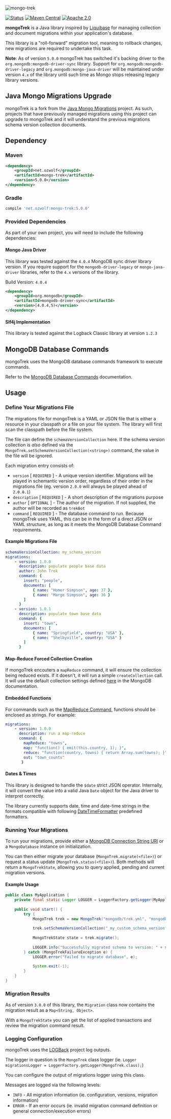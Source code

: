![mongo-trek](https://raw.githubusercontent.com/ozwolf-software/mongo-trek/master/misc/mongotrek-logo.png)

[![Status](https://img.shields.io/badge/status-active-brightgreen.svg?style=flat-square)](https://img.shields.io/badge/status-active-brightgreen.svg)
[![Maven Central](https://img.shields.io/maven-central/v/net.ozwolf/mongo-trek.svg?style=flat-square)](http://search.maven.org/#search%7Cgav%7C1%7Cg%3A%22net.ozwolf%22%20AND%20a%3A%22mongo-trek%22)
[![Apache 2.0](https://img.shields.io/badge/License-Apache%202.0-blue.svg?style=flat-square)](LICENSE)

**mongoTrek** is a Java library inspired by [Liquibase](http://www.liquibase.org/) for managing collection and document migrations within your application's database.

This library is a "roll-forward" migration tool, meaning to rollback changes, new migrations are required to undertake this task.

**Note**: As of version `5.0.0` mongoTrek has switched it's backing driver to the `org.mongodb:mongodb-driver-sync` library.  Support for `org.mongodb:mongodb-driver-legacy` and `org.mongodb:mongo-java-driver` will be maintained under version `4.x` of the library until such time as Mongo stops releasing legacy library versions. 

## Java Mongo Migrations Upgrade

mongoTrek is a fork from the [Java Mongo Migrations](https://github.com/ozwolf-software/java-mongo-migrations) project.  As such, projects that have previously managed migrations using this project can upgrade to mongoTrek and it will understand the previous migrations schema version collection documents.

## Dependency

### Maven

```xml
<dependency>
    <groupId>net.ozwolf</groupId>
    <artifactId>mongo-trek</artifactId>
    <version>5.0.0</version>
</dependency>
```

### Gradle

```gradle
compile 'net.ozwolf:mongo-trek:5.0.0'
```

### Provided Dependencies

As part of your own project, you will need to include the following dependencies:

#### Mongo Java Driver

This library was tested against the `4.0.4` MongoDB sync driver library version.  If you require support for the `mongodb-driver-legacy` or `mongo-java-driver` libraries, refer to the `4.x` versions of the library. 

Build Version: `4.0.4`

```xml
<dependency>
    <groupId>org.mongodb</groupId>
    <artifactId>mongodb-driver-sync</artifactId>
    <version>[4.0.4,5)</version>
</dependency>
```

#### Slf4j Implementation

This library is tested against the Logback Classic library at version `1.2.3` 

## MongoDB Database Commands

mongoTrek uses the MongoDB database commands framework to execute commands.  

Refer to the [MongoDB Database Commands](https://docs.mongodb.com/manual/reference/command/) documentation.

## Usage

### Define Your Migrations File

The migrations file for mongoTrek is a YAML or JSON file that is either a resource in your classpath or a file on your file system.  The library will first scan the classpath before the file system.

The file can define the `schemaVersionCollection` here.  If the schema version collection is _also_ defined via the `MongoTrek.setSchemaVersionCollection(<string>)` command, the value in the file will be ignored.

Each migration entry consists of:
 
+ `version` [ `REQUIRED` ] - A unique version identifier.  Migrations will be played in schemantic version order, regardless of their order in the migrations file (eg. version `2.0.0` will always be played ahead of `2.0.0.1`)
+ `description` [ `REQUIRED` ] - A short description of the migrations purpose
+ `author` [ `OPTIONAL` ] - The author of the migration.  If not supplied, the author will be recorded as `trekBot`
+ `command` [ `REQUIRED` ] - The database command to run.  Because mongoTrek uses YAML, this can be in the form of a direct JSON or YAML structure, as long as it meets the MongoDB Database Command requirements.

#### Example Migrations File

```yaml
schemaVersionCollection: my_schema_version
migrations:
    - version: 1.0.0
      description: populate people base data
      author: John Trek
      command: {
        insert: "people",
        documents: [
            { name: "Homer Simpson", age: 37 },
            { name: "Marge Simpson", age: 36 }
        ]
      }
    - version: 1.0.1
      description: populate town base data
      command: {
        insert: "town",
        documents: [
            { name: "Springfield", country: "USA" },
            { name: "Shelbyville", country: "USA" }
        ]
      }
```

#### Map-Reduce Forced Collection Creation

If mongoTrek encouters a `mapReduce` command, it will ensure the collection being reduced exists.  If it doesn't, it will run a simple `createCollection` call.  It will use the default collection settings defined [here](https://docs.mongodb.com/manual/reference/command/create/#dbcmd.create) in the MongoDB documentation.

#### Embedded Functions

For commands such as the [MapReduce Command](https://docs.mongodb.com/manual/reference/command/mapReduce/#mapreduce-reduce-cmd), functions should be enclosed as strings.  For example:

```yaml
migrations:
    - version: 1.0.0
      description: run a map-reduce
      command: {
        mapReduce: "towns",
        map: "function() { emit(this.country, 1); }",
        reduce: "function(country, towns) { return Array.sum(towns); }",
        out: "town_counts"
       }
```

#### Dates & Times

This library is designed to handle the `$date` strict JSON operator.  Internally, it will convert the value into a valid Java `Date` object for the Java driver to interpret correctly.

The library currently supports date, time and date-time strings in the formats compatible with following [DateTimeFormatter](https://docs.oracle.com/javase/8/docs/api/java/time/format/DateTimeFormatter.html) predefined formatters.

### Running Your Migrations

To run your migrations, provide either a [MongoDB Connection String URI](https://docs.mongodb.com/manual/reference/connection-string/) or a `MongoDatabase` instance on initialization.

You can then either migrate your database (`MongoTrek.migrate(<file>)`) or request a status update (`MongoTrek.status(<file>)`).  Both methods will return a `MongoTrekState`, allowing you to query applied, pending and current migration versions.
 
#### Example Usage

```java
public class MyApplication {
    private final static Logger LOGGER = LoggerFactory.getLogger(MyApplication.class);
    
    public void start() {
        try {
            MongoTrek trek = new MongoTrek("mongodb/trek.yml", "mongodb://localhost:27017/my_app_schema");
                    
            trek.setSchemaVersionCollection("_my_custom_schema_version");
            
            MongoTrekState state = trek.migrate();
            
            LOGGER.info("Successfully migrated schema to version: " + state.getCurrentVersion());
        } catch (MongoTrekFailureException e) {
            LOGGER.error("Failed to migrate database", e);
            
            System.exit(-1);
        }
    }
}
```

### Migration Results

As of version `3.0.0` of this library, the `Migration` class now contains the migration result as a `Map<String, Object>`.

With a `MongoTrekState` you can get the list of applied transactions and review the migration command result.

### Logging Configuration

mongoTrek uses the [LOGBack](http://logback.qos.ch) project log outputs.

The logger in question is the `MongoTrek` class logger (ie. `Logger migrationsLogger = LoggerFactory.getLogger(MongoTrek.class);`)

You can configure the output of migrations logger using this class.

Messages are logged via the following levels:

+ `INFO` - All migration information (ie. configuration, versions, migration information)
+ `ERROR` - If an error occurs (ie. invalid migration command definition or general connection/execution errors)
